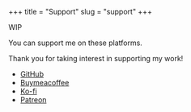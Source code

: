 +++
title = "Support"
slug = "support"
+++

WIP

You can support me on these platforms.

Thank you for taking interest in supporting my work!

- [GitHub](https://github.com/sponsors/endormi)
- [Buymeacoffee](https://www.buymeacoffee.com/endormi)
- [Ko-fi](https://ko-fi.com/endormi)
- [Patreon](https://www.patreon.com/endormi)
